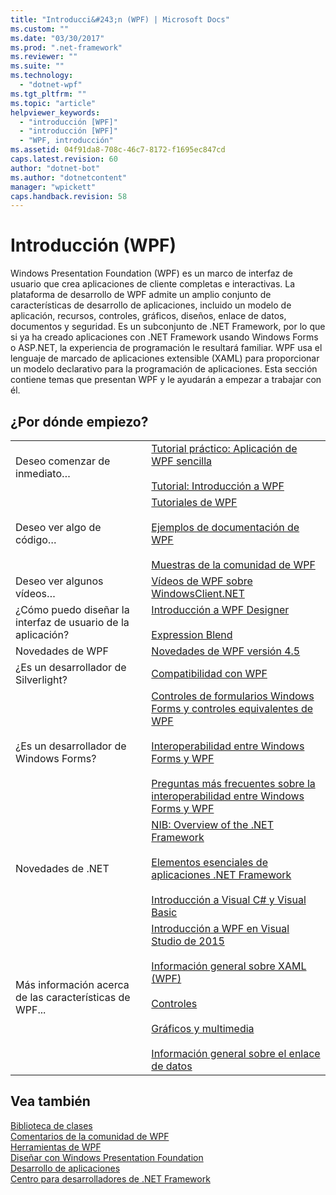 ```yaml
---
title: "Introducci&#243;n (WPF) | Microsoft Docs"
ms.custom: ""
ms.date: "03/30/2017"
ms.prod: ".net-framework"
ms.reviewer: ""
ms.suite: ""
ms.technology: 
  - "dotnet-wpf"
ms.tgt_pltfrm: ""
ms.topic: "article"
helpviewer_keywords: 
  - "introducción [WPF]"
  - "introducción [WPF]"
  - "WPF, introducción"
ms.assetid: 04f91da8-708c-46c7-8172-f1695ec847cd
caps.latest.revision: 60
author: "dotnet-bot"
ms.author: "dotnetcontent"
manager: "wpickett"
caps.handback.revision: 58
---
```

# Introducci&#243;n (WPF)
Windows Presentation Foundation \(WPF\) es un marco de interfaz de usuario que crea aplicaciones de cliente completas e interactivas.  La plataforma de desarrollo de WPF admite un amplio conjunto de características de desarrollo de aplicaciones, incluido un modelo de aplicación, recursos, controles, gráficos, diseños, enlace de datos, documentos y seguridad.  Es un subconjunto de .NET Framework, por lo que si ya ha creado aplicaciones con .NET Framework usando Windows Forms o ASP.NET, la experiencia de programación le resultará familiar.  WPF usa el lenguaje de marcado de aplicaciones extensible \(XAML\) para proporcionar un modelo declarativo para la programación de aplicaciones.  Esta sección contiene temas que presentan WPF y le ayudarán a empezar a trabajar con él.  
  
## ¿Por dónde empiezo?  
  
|||  
|-|-|  
|Deseo comenzar de inmediato…|[Tutorial práctico: Aplicación de WPF sencilla](http://go.microsoft.com/fwlink/?LinkId=207072)<br /><br /> [Tutorial: Introducción a WPF](../../../../docs/framework/wpf/getting-started/walkthrough-my-first-wpf-desktop-application.md)|  
|Deseo ver algo de código…|[Tutoriales de WPF](../../../../docs/framework/wpf/getting-started/wpf-walkthroughs.md)<br /><br /> [Ejemplos de documentación de WPF](http://go.microsoft.com/fwlink/?LinkID=159044)<br /><br /> [Muestras de la comunidad de WPF](http://go.microsoft.com/fwlink/?LinkId=187438)|  
|Deseo ver algunos vídeos…|[Vídeos de WPF sobre WindowsClient.NET](http://go.microsoft.com/fwlink/?LinkId=192244)|  
|¿Cómo puedo diseñar la interfaz de usuario de la aplicación?|[Introducción a WPF Designer](http://msdn.microsoft.com/es-es/18e61d03-b96a-4058-a166-8ec6b3f6116b)<br /><br /> [Expression Blend](http://go.microsoft.com/fwlink/?LinkId=192245)|  
|Novedades de WPF|[Novedades de WPF versión 4.5](../../../../docs/framework/wpf/getting-started/whats-new.md)|  
|¿Es un desarrollador de Silverlight?|[Compatibilidad con WPF](http://msdn.microsoft.com/library/cc903925\(VS.95\).aspx)|  
|¿Es un desarrollador de Windows Forms?|[Controles de formularios Windows Forms y controles equivalentes de WPF](../../../../docs/framework/wpf/advanced/windows-forms-controls-and-equivalent-wpf-controls.md)<br /><br /> [Interoperabilidad entre Windows Forms y WPF](../../../../docs/framework/wpf/advanced/wpf-and-windows-forms-interoperation.md)<br /><br /> [Preguntas más frecuentes sobre la interoperabilidad entre Windows Forms y WPF](http://windowsclient.net/learn/integration.aspx)|  
|Novedades de .NET|[NIB: Overview of the .NET Framework](http://msdn.microsoft.com/es-es/ea38ac1e-92af-4d1b-8db1-e8a5ea10ed85)<br /><br /> [Elementos esenciales de aplicaciones .NET Framework](../../../../docs/standard/application-essentials.md)<br /><br /> [Introducción a Visual C\# y Visual Basic](../Topic/Getting%20Started%20with%20Visual%20C%23%20and%20Visual%20Basic.md)|  
|Más información acerca de las características de WPF...|[Introducción a WPF en Visual Studio de 2015](../../../../docs/framework/wpf/getting-started/introduction-to-wpf-in-vs.md)<br /><br /> [Información general sobre XAML \(WPF\)](../../../../docs/framework/wpf/advanced/xaml-overview-wpf.md)<br /><br /> [Controles](../../../../docs/framework/wpf/controls/index.md)<br /><br /> [Gráficos y multimedia](../../../../docs/framework/wpf/graphics-multimedia/index.md)<br /><br /> [Información general sobre el enlace de datos](../../../../docs/framework/wpf/data/data-binding-overview.md)|  
  
## Vea también  
 [Biblioteca de clases](../../../../docs/framework/wpf/class-library-wpf.md)   
 [Comentarios de la comunidad de WPF](../../../../docs/framework/wpf/getting-started/community-feedback.md)   
 [Herramientas de WPF](../Topic/WPF%20Tools.md)   
 [Diseñar con Windows Presentation Foundation](http://go.microsoft.com/fwlink/?LinkId=64253)   
 [Desarrollo de aplicaciones](../../../../docs/framework/wpf/app-development/index.md)   
 [Centro para desarrolladores de .NET Framework](http://go.microsoft.com/fwlink/?LinkId=187437)